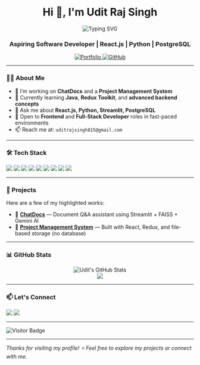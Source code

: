 <h1 align="center">Hi 👋, I'm Udit Raj Singh</h1>

<p align="center">
  <img src="https://readme-typing-svg.demolab.com/?lines=Aspiring+Software+Developer;React.js+%7C+Python+%7C+PostgreSQL;Open+to+Full-Stack+roles;Let’s+build+cool+stuff+🚀&center=true&width=500&height=45&color=58a6ff&pause=1000&vCenter=true" alt="Typing SVG" />
</p>
<h3 align="center">Aspiring Software Developer | React.js | Python | PostgreSQL</h3>

<p align="center">
  <a href="https://portfolio-devapp.netlify.app/" target="_blank">
    <img src="https://img.shields.io/badge/Portfolio-%23000000.svg?&style=for-the-badge&logo=firefox&logoColor=white" alt="Portfolio"/>
  </a>
  <a href="https://github.com/uditthakur2001" target="_blank">
    <img src="https://img.shields.io/badge/GitHub-%2312100E.svg?&style=for-the-badge&logo=github&logoColor=white" alt="GitHub"/>
  </a>
</p>

---

### 👨‍💻 About Me

- 🔭 I’m working on **ChatDocs** and a **Project Management System**
- 🌱 Currently learning **Java**, **Redux Toolkit**, and **advanced backend concepts**
- 💬 Ask me about **React.js, Python, Streamlit, PostgreSQL**
- 💼 Open to **Frontend** and **Full-Stack Developer** roles in fast-paced environments
- 📫 Reach me at: `uditrajsingh815@gmail.com`

---

### 🛠️ Tech Stack

<p align="left">
  <img src="https://img.shields.io/badge/HTML-E34F26?style=for-the-badge&logo=html5&logoColor=white"/>
  <img src="https://img.shields.io/badge/CSS-1572B6?style=for-the-badge&logo=css3&logoColor=white"/>
  <img src="https://img.shields.io/badge/JavaScript-F7DF1E?style=for-the-badge&logo=javascript&logoColor=black"/>
  <img src="https://img.shields.io/badge/React-20232A?style=for-the-badge&logo=react&logoColor=61DAFB"/>
  <img src="https://img.shields.io/badge/Redux-764ABC?style=for-the-badge&logo=redux&logoColor=white"/>
  <img src="https://img.shields.io/badge/Python-3776AB?style=for-the-badge&logo=python&logoColor=white"/>
  <img src="https://img.shields.io/badge/PostgreSQL-4169E1?style=for-the-badge&logo=postgresql&logoColor=white"/>
  <img src="https://img.shields.io/badge/Streamlit-FF4B4B?style=for-the-badge&logo=streamlit&logoColor=white"/>
  <img src="https://img.shields.io/badge/Java-007396?style=for-the-badge&logo=java&logoColor=white"/>
</p>

---

### 🚀 Projects

Here are a few of my highlighted works:

- 💬 [**ChatDocs**](https://chatdocs-ai.streamlit.app/) — Document Q&A assistant using Streamlit + FAISS + Gemini AI  
- 📁 [**Project Management System**](https://project-management-udit.netlify.app/) — Built with React, Redux, and file-based storage (no database)

---

### 📊 GitHub Stats

<p align="center">
  <img src="https://github-readme-stats.vercel.app/api?username=uditthakur2001&show_icons=true&theme=tokyonight" alt="Udit's GitHub Stats" />
  <br />
  <img src="https://github-readme-stats.vercel.app/api/top-langs/?username=uditthakur2001&layout=compact&theme=tokyonight" />
</p>

---

### 📫 Let's Connect

<p align="left">
  <a href="mailto:uditthakur2001@gmail.com"><img src="https://img.shields.io/badge/Gmail-D14836?style=for-the-badge&logo=gmail&logoColor=white"></a>
  <a href="https://www.linkedin.com/in/uditthakur2001/"><img src="https://img.shields.io/badge/LinkedIn-blue?style=for-the-badge&logo=linkedin&logoColor=white"></a>
</p>

---
![Visitor Badge](https://komarev.com/ghpvc/?username=uditthakur2001&style=flat-square)

---
_Thanks for visiting my profile! ⭐ Feel free to explore my projects or connect with me._

